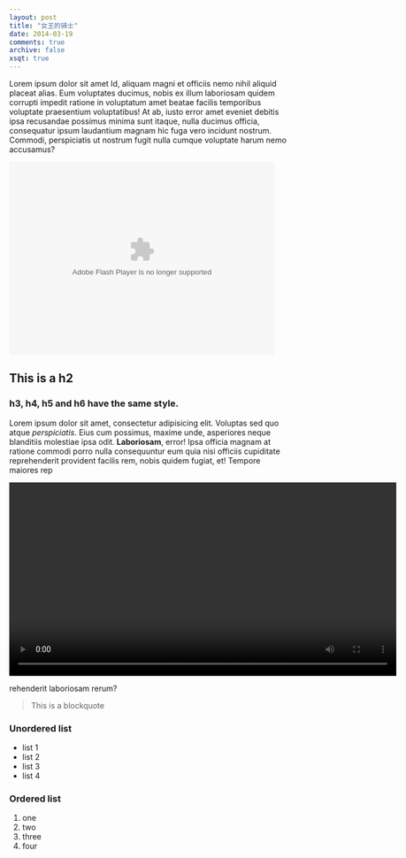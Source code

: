 ```yaml
---
layout: post
title: "女王的骑士"
date: 2014-03-19
comments: true
archive: false
xsqt: true
---
```

Lorem ipsum dolor sit amet Id, aliquam magni et officiis nemo nihil aliquid placeat alias. Eum voluptates ducimus, nobis ex illum laboriosam quidem corrupti impedit ratione in voluptatum amet beatae facilis temporibus voluptate praesentium voluptatibus! At ab, iusto error amet eveniet debitis ipsa recusandae possimus minima sunt itaque, nulla ducimus officia, consequatur ipsum laudantium magnam hic fuga vero incidunt nostrum. Commodi, perspiciatis ut nostrum fugit nulla cumque voluptate harum nemo accusamus? 


<embed src="http://player.video.qiyi.com/30bd845ab58feb8275f4c7d89efb9b24/0/0/v_19rrkjcyo0.swf-albumId=410520300-tvId=410520300-isPurchase=0-cnId=31" allowFullScreen="true" quality="high" width="480" height="350" align="middle" allowScriptAccess="always" type="application/x-shockwave-flash"></embed>


## This is a h2

### h3, h4, h5 and h6 have the same style.

Lorem ipsum dolor sit amet, consectetur adipisicing elit. Voluptas sed quo atque *perspiciatis*. Eius cum possimus, maxime unde, asperiores neque blanditiis molestiae ipsa odit. **Laboriosam**, error! Ipsa officia magnam at ratione commodi porro nulla consequuntur eum quia nisi officiis cupiditate reprehenderit provident facilis rem, nobis quidem fugiat, et! Tempore maiores rep

<video src="http://www.iqiyi.com/v_19rrkjcyo0.html" controls="controls" idth="480" height="350" >
您的浏览器不支持 video 标签。
</video>

rehenderit laboriosam rerum? 

> This is a blockquote

### Unordered list
- list 1
- list 2
- list 3
- list 4

### Ordered list
1. one
2. two
3. three
4. four